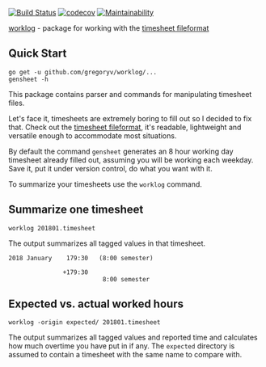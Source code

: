 [![Build Status](https://travis-ci.org/gregoryv/worklog.svg?branch=master)](https://travis-ci.org/gregoryv/worklog)
[![codecov](https://codecov.io/gh/gregoryv/worklog/branch/master/graph/badge.svg)](https://codecov.io/gh/gregoryv/worklog)
[![Maintainability](https://api.codeclimate.com/v1/badges/83083a5e52d4ffad3288/maintainability)](https://codeclimate.com/github/gregoryv/worklog/maintainability)


[worklog](https://godoc.org/github.com/gregoryv/worklog) - package for working with the [timesheet fileformat](https://github.com/gregoryv/timesheet-file-format)

## Quick Start

    go get -u github.com/gregoryv/worklog/...
	gensheet -h

This package contains parser and commands for manipulating timesheet
files.

Let's face it, timesheets are extremely boring to fill out so I
decided to fix that. Check out
the
[timesheet fileformat](https://github.com/gregoryv/timesheet-file-format),
it's readable, lightweight and versatile enough to accommodate most
situations.

By default the command `gensheet` generates an 8 hour working day
timesheet already filled out, assuming you will be working each
weekday. Save it, put it under version control, do what you want with
it.

To summarize your timesheets use the `worklog` command.

## Summarize one timesheet

    worklog 201801.timesheet

The output summarizes all tagged values in that timesheet.

    2018 January    179:30   (8:00 semester)

                   +179:30
                              8:00 semester
## Expected vs. actual worked hours

    worklog -origin expected/ 201801.timesheet

The output summarizes all tagged values and reported time and
calculates how much overtime you have put in if any. The `expected`
directory is assumed to contain a timesheet with the same name to
compare with.
